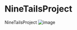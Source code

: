 # NineTailsProject
NineTailsProject
![image](https://github.com/user-attachments/assets/143695a7-b8ff-49f2-9da1-fb3ab70f292a)
